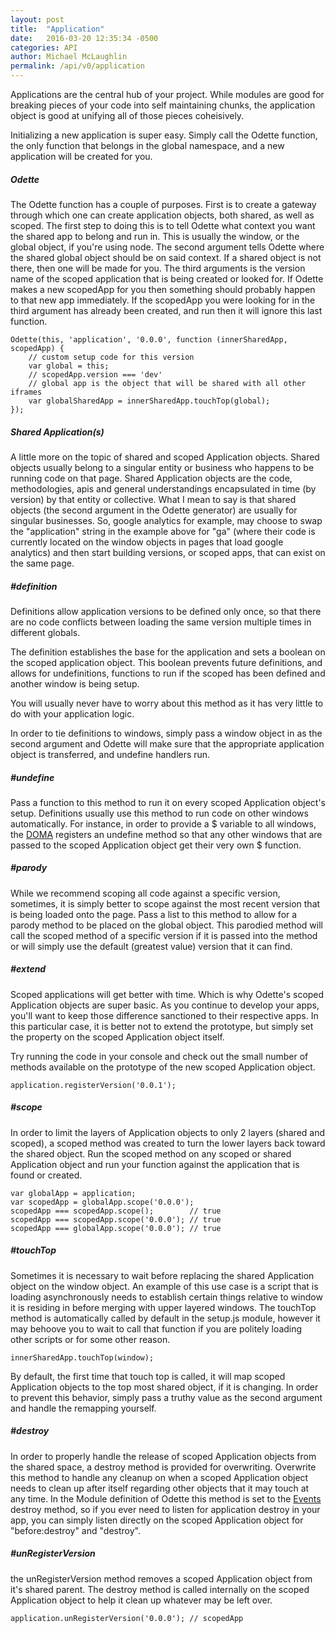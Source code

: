 ```yaml
---
layout: post
title:  "Application"
date:   2016-03-20 12:35:34 -0500
categories: API
author: Michael McLaughlin
permalink: /api/v0/application
---
```


<p>Applications are the central hub of your project. While modules are good for breaking pieces of your code into self maintaining chunks, the application object is good at unifying all of those pieces coheisively.</p>
<p>Initializing a new application is super easy. Simply call the Odette function, the only function that belongs in the global namespace, and a new application will be created for you.</p>
<div id="Odette">
    <h5 class="title-headline">Odette</h5>
    <p>The Odette function has a couple of purposes. First is to create a gateway through which one can create application objects, both shared, as well as scoped. The first step to doing this is to tell Odette what context you want the shared app to belong and run in. This is usually the window, or the global object, if you're using node. The second argument tells Odette where the shared global object should be on said context. If a shared object is not there, then one will be made for you. The third arguments is the version name of the scoped application that is being created or looked for. If Odette makes a new scopedApp for you then something should probably happen to that new app immediately. If the scopedApp you were looking for in the third argument has already been created, and run then it will ignore this last function.</p>
    <pre class="code code-section"><code class="language-javascript">Odette(this, 'application', '0.0.0', function (innerSharedApp, scopedApp) {
    // custom setup code for this version
    var global = this;
    // scopedApp.version === 'dev'
    // global app is the object that will be shared with all other iframes
    var globalSharedApp = innerSharedApp.touchTop(global);
});</code></pre>
</div>
<h5 class="title-headline">Shared Application(s)</h5>
<p>A little more on the topic of shared and scoped Application objects. Shared objects usually belong to a singular entity or business who happens to be running code on that page. Shared Application objects are the code, methodologies, apis and general understandings encapsulated in time (by version) by that entity or collective. What I mean to say is that shared objects (the second argument in the Odette generator) are usually for singular businesses. So, google analytics for example, may choose to swap the "application" string in the example above for "ga" (where their code is currently located on the window objects in pages that load google analytics) and then start building versions, or scoped apps, that can exist on the same page.</p>
<div id="methods_definition">
    <h5 class="title-headline">#definition</h5>
    <p>Definitions allow application versions to be defined only once, so that there are no code conflicts between loading the same version multiple times in different globals.</p>
    <p>The definition establishes the base for the application and sets a boolean on the scoped application object. This boolean prevents future definitions, and allows for undefinitions, functions to run if the scoped has been defined and another window is being setup.</p>
    <p>You will usually never have to worry about this method as it has very little to do with your application logic.</p>
    <p>In order to tie definitions to windows, simply pass a window object in as the second argument and Odette will make sure that the appropriate application object is transferred, and undefine handlers run.</p>
</div>
<div id="methods_undefine">
    <h5 class="title-headline">#undefine</h5>
    <p>Pass a function to this method to run it on every scoped Application object's setup. Definitions usually use this method to run code on other windows automatically. For instance, in order to provide a $ variable to all windows, the <a href="doma">DOMA</a> registers an undefine method so that any other windows that are passed to the scoped Application object get their very own $ function.</p>
</div>
<div id="methods_parody">
    <h5 class="title-headline">#parody</h5>
    <p>While we recommend scoping all code against a specific version, sometimes, it is simply better to scope against the most recent version that is being loaded onto the page. Pass a list to this method to allow for a parody method to be placed on the global object. This parodied method will call the scoped method of a specific version if it is passed into the method or will simply use the default (greatest value) version that it can find.</p>
</div>
<div id="methods_extend">
    <h5 class="title-headline">#extend</h5>
    <p>Scoped applications will get better with time. Which is why Odette's scoped Application objects are super basic. As you continue to develop your apps, you'll want to keep those difference sanctioned to their respective apps. In this particular case, it is better not to extend the prototype, but simply set the property on the scoped Application object itself.</p>
    <p>Try running the code in your console and check out the small number of methods available on the prototype of the new scoped Application object.</p>
    <pre class="code code-section"><code class="language-javascript">application.registerVersion('0.0.1');</code></pre>
</div>
<div id="methods_scope">
    <h5 class="title-headline">#scope</h5>
    <p>In order to limit the layers of Application objects to only 2 layers (shared and scoped), a scoped method was created to turn the lower layers back toward the shared object. Run the scoped method on any scoped or shared Application object and run your function against the application that is found or created.</p>
    <pre class="code code-section"><code class="language-javascript">var globalApp = application;
var scopedApp = globalApp.scope('0.0.0');
scopedApp === scopedApp.scope();        // true
scopedApp === scopedApp.scope('0.0.0'); // true
scopedApp === globalApp.scope('0.0.0'); // true</code></pre>
</div>
<div id="methods_touchTop">
    <h5 class="title-headline">#touchTop</h5>
    <p>Sometimes it is necessary to wait before replacing the shared Application object on the window object. An example of this use case is a script that is loading asynchronously needs to establish certain things relative to window it is residing in before merging with upper layered windows. The touchTop method is automatically called by default in the setup.js module, however it may behoove you to wait to call that function if you are politely loading other scripts or for some other reason.</p>
    <pre class="code code-section"><code class="language-javascript">innerSharedApp.touchTop(window);</code></pre>
    <p>By default, the first time that touch top is called, it will map scoped Application objects to the top most shared object, if it is changing. In order to prevent this behavior, simply pass a truthy value as the second argument and handle the remapping yourself.</p>
</div>
<div id="methods_destroy">
    <h5 class="title-headline">#destroy</h5>
    <p>In order to properly handle the release of scoped Application objects from the shared space, a destroy method is provided for overwriting. Overwrite this method to handle any cleanup on when a scoped Application object needs to clean up after itself regarding other objects that it may touch at any time. In the Module definition of Odette this method is set to the <a href="events">Events</a> destroy method, so if you ever need to listen for application destroy in your app, you can simply listen directly on the scoped Application object for "before:destroy" and "destroy".</p>
</div>
<div id="methods_unRegisterVersion">
    <h5 class="title-headline">#unRegisterVersion</h5>
    <p>the unRegisterVersion method removes a scoped Application object from it's shared parent. The destroy method is called internally on the scoped Application object to help it clean up whatever may be left over.</p>
    <pre class="code code-section"><code class="language-javascript">application.unRegisterVersion('0.0.0'); // scopedApp</code></pre>
</div>